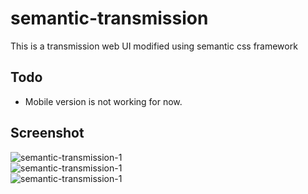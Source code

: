 semantic-transmission
=====================

This is a transmission web UI modified using semantic css framework

## Todo

* Mobile version is not working for now.

## Screenshot

![semantic-transmission-1](http://i.imgur.com/R6K5cvq.jpg)  
![semantic-transmission-1](http://i.imgur.com/G4pFW0d.jpg)  
![semantic-transmission-1](http://i.imgur.com/rri99Ye.jpg)  
